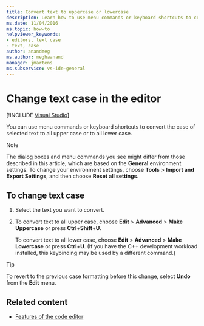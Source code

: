 ```yaml
---
title: Convert text to uppercase or lowercase
description: Learn how to use menu commands or keyboard shortcuts to convert the case of selected text to all upper case or to all lower case.
ms.date: 11/04/2016
ms.topic: how-to
helpviewer_keywords:
- editors, text case
- text, case
author: anandmeg
ms.author: meghaanand
manager: jmartens
ms.subservice: vs-ide-general
---
```

# Change text case in the editor

 [!INCLUDE [Visual Studio](~/includes/applies-to-version/vs-windows-only.md)]

You can use menu commands or keyboard shortcuts to convert the case of selected text to all upper case or to all lower case.

> [!NOTE]
> The dialog boxes and menu commands you see might differ from those described in this article, which are based on the **General** environment settings. To change your environment settings, choose **Tools** > **Import and Export Settings**, and then choose **Reset all settings**.

## To change text case

1. Select the text you want to convert.

2. To convert text to all upper case, choose **Edit** > **Advanced** > **Make Uppercase** or press **Ctrl**+**Shift**+**U**.

   To convert text to all lower case, choose **Edit** > **Advanced** > **Make Lowercase** or press **Ctrl**+**U**. (If you have the C++ development workload installed, this keybinding may be used by a different command.)

> [!TIP]
> To revert to the previous case formatting before this change, select **Undo** from the **Edit** menu.

## Related content

- [Features of the code editor](../ide/writing-code-in-the-code-and-text-editor.md)
